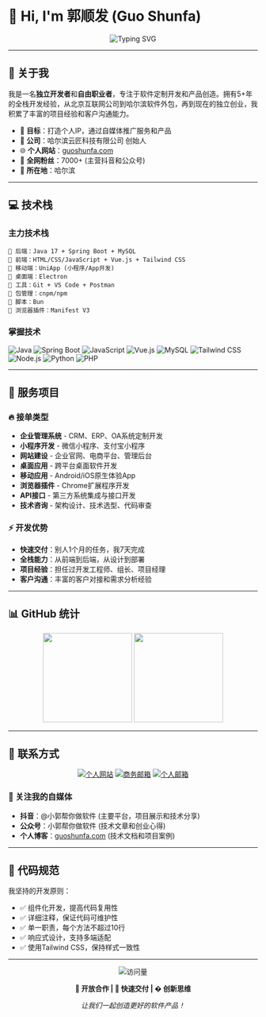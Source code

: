 # 👋 Hi, I'm 郭顺发 (Guo Shunfa)

<div align="center">
  <img src="https://readme-typing-svg.herokuapp.com?font=Fira+Code&pause=1000&color=2F81F7&center=true&vCenter=true&width=435&lines=独立开发者+%26+自由职业者;Full-Stack+Developer;5%2B+年开发经验;专注软件定制开发" alt="Typing SVG" />
</div>

---

## 🚀 关于我

我是一名**独立开发者**和**自由职业者**，专注于软件定制开发和产品创造。拥有5+年的全栈开发经验，从北京互联网公司到哈尔滨软件外包，再到现在的独立创业，我积累了丰富的项目经验和客户沟通能力。

- 🎯 **目标**：打造个人IP，通过自媒体推广服务和产品
- 💼 **公司**：哈尔滨云匠科技有限公司 创始人
- 🌐 **个人网站**：[guoshunfa.com](https://guoshunfa.com)
- 📱 **全网粉丝**：7000+ (主营抖音和公众号)
- 🏡 **所在地**：哈尔滨

---

## 💻 技术栈

### 主力技术栈
```
🔹 后端：Java 17 + Spring Boot + MySQL
🔹 前端：HTML/CSS/JavaScript + Vue.js + Tailwind CSS
🔹 移动端：UniApp (小程序/App开发)
🔹 桌面端：Electron
🔹 工具：Git + VS Code + Postman
🔹 包管理：cnpm/npm
🔹 脚本：Bun
🔹 浏览器插件：Manifest V3
```

### 掌握技术
![Java](https://img.shields.io/badge/Java-ED8B00?style=flat&logo=java&logoColor=white)
![Spring Boot](https://img.shields.io/badge/Spring_Boot-6DB33F?style=flat&logo=spring&logoColor=white)
![JavaScript](https://img.shields.io/badge/JavaScript-F7DF1E?style=flat&logo=javascript&logoColor=black)
![Vue.js](https://img.shields.io/badge/Vue.js-35495E?style=flat&logo=vue.js&logoColor=4FC08D)
![MySQL](https://img.shields.io/badge/MySQL-00000F?style=flat&logo=mysql&logoColor=white)
![Tailwind CSS](https://img.shields.io/badge/Tailwind_CSS-38B2AC?style=flat&logo=tailwind-css&logoColor=white)
![Node.js](https://img.shields.io/badge/Node.js-43853D?style=flat&logo=node.js&logoColor=white)
![Python](https://img.shields.io/badge/Python-3776AB?style=flat&logo=python&logoColor=white)
![PHP](https://img.shields.io/badge/PHP-777BB4?style=flat&logo=php&logoColor=white)

---

## 🎯 服务项目

### 🔥 接单类型
- **企业管理系统** - CRM、ERP、OA系统定制开发
- **小程序开发** - 微信小程序、支付宝小程序
- **网站建设** - 企业官网、电商平台、管理后台
- **桌面应用** - 跨平台桌面软件开发
- **移动应用** - Android/iOS原生体验App
- **浏览器插件** - Chrome扩展程序开发
- **API接口** - 第三方系统集成与接口开发
- **技术咨询** - 架构设计、技术选型、代码审查

### ⚡ 开发优势
- **快速交付**：别人1个月的任务，我7天完成
- **全栈能力**：从前端到后端，从设计到部署
- **项目经验**：担任过开发工程师、组长、项目经理
- **客户沟通**：丰富的客户对接和需求分析经验

---

## 📊 GitHub 统计

<div align="center">
  <img height="180em" src="https://github-readme-stats.vercel.app/api?username=guoshunfa&show_icons=true&theme=tokyonight&include_all_commits=true&count_private=true"/>
  <img height="180em" src="https://github-readme-stats.vercel.app/api/top-langs/?username=guoshunfa&layout=compact&theme=tokyonight"/>
</div>

---

## 🌟 联系方式

<div align="center">

[![个人网站](https://img.shields.io/badge/个人网站-guoshunfa.com-blue?style=for-the-badge)](https://guoshunfa.com)
[![商务邮箱](https://img.shields.io/badge/商务邮箱-mail@guoshunfa.com-red?style=for-the-badge)](mailto:mail@guoshunfa.com)
[![个人邮箱](https://img.shields.io/badge/个人邮箱-me@guoshunfa.com-green?style=for-the-badge)](mailto:me@guoshunfa.com)

</div>

### 📱 关注我的自媒体
- **抖音**：@小郭帮你做软件 (主要平台，项目展示和技术分享)
- **公众号**：小郭帮你做软件 (技术文章和创业心得)
- **个人博客**：[guoshunfa.com](https://guoshunfa.com) (技术文档和项目案例)

---

## 🎨 代码规范

我坚持的开发原则：
- ✅ 组件化开发，提高代码复用性
- ✅ 详细注释，保证代码可维护性
- ✅ 单一职责，每个方法不超过10行
- ✅ 响应式设计，支持多端适配
- ✅ 使用Tailwind CSS，保持样式一致性

---

<div align="center">
  <img src="https://komarev.com/ghpvc/?username=guoshunfa&label=访问量&color=0e75b6&style=flat" alt="访问量" />

  **💼 开放合作 | 🚀 快速交付 | � 创新思维**

  *让我们一起创造更好的软件产品！*
</div>